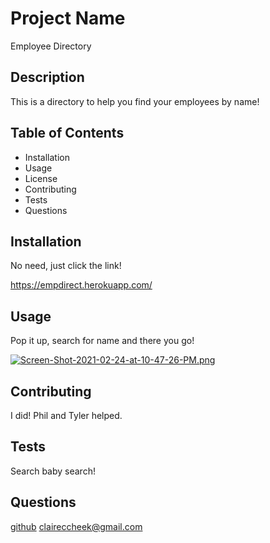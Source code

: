 
  
  # Project Name
  Employee Directory
  
  ## Description
  This is a directory to help you find your employees by name!
  
  ## Table of Contents
  
  * Installation
  * Usage
  * License
  * Contributing
  * Tests
  * Questions
  
  ## Installation
  No need, just click the link!

  https://empdirect.herokuapp.com/
  
  ## Usage
  Pop it up, search for name and there you go!

  [![Screen-Shot-2021-02-24-at-10-47-26-PM.png](https://i.postimg.cc/zffN2Qph/Screen-Shot-2021-02-24-at-10-47-26-PM.png)](https://postimg.cc/XrttpQRN)
 
  
  ## Contributing
  I did! Phil and Tyler helped.
  
  ## Tests
  Search baby search!
  
  ## Questions
  [github](http://www.github.com/cccheek)
  claireccheek@gmail.com